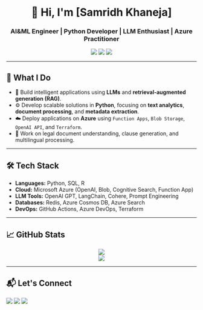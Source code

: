 <!-- GitHub Profile Landing Page (README.md HTML Format) -->

<h1 align="center">👋 Hi, I'm [Samridh Khaneja]</h1>
<h3 align="center">AI&ML Engineer | Python Developer | LLM Enthusiast | Azure Practitioner</h3>

<p align="center">
  <img src="https://img.shields.io/badge/Python-3776AB?style=for-the-badge&logo=python&logoColor=white" />
  <img src="https://img.shields.io/badge/Azure-0078D4?style=for-the-badge&logo=microsoftazure&logoColor=white" />
  <img src="https://img.shields.io/badge/LLMs-%F0%9F%A7%91%E2%80%8D%F0%9F%94%AC-blue?style=for-the-badge" />
</p>

<hr>

<h2>🔧 What I Do</h2>
<ul>
  <li>🚀 Build intelligent applications using <strong>LLMs</strong> and <strong>retrieval-augmented generation (RAG)</strong>.</li>
  <li>⚙️ Develop scalable solutions in <strong>Python</strong>, focusing on <strong>text analytics</strong>, <strong>document processing</strong>, and <strong>metadata extraction</strong>.</li>
  <li>☁️ Deploy applications on <strong>Azure</strong> using <code>Function Apps</code>, <code>Blob Storage</code>, <code>OpenAI API</code>, and <code>Terraform</code>.</li>
  <li>📄 Work on legal document understanding, clause generation, and multilingual processing.</li>
</ul>

<hr>

<h2>🛠 Tech Stack</h2>
<ul>
  <li><strong>Languages:</strong> Python, SQL, R</li>
  <li><strong>Cloud:</strong> Microsoft Azure (OpenAI, Blob, Cognitive Search, Function App)</li>
  <li><strong>LLM Tools:</strong> OpenAI GPT, LangChain, Cohere, Prompt Engineering</li>
  <li><strong>Databases:</strong> Redis, Azure Cosmos DB, Azure Search</li>
  <li><strong>DevOps:</strong> GitHub Actions, Azure DevOps, Terraform</li>
</ul>

<hr>

<h2>📈 GitHub Stats</h2>
<p align="center">
  <img src="https://github-readme-stats.vercel.app/api?username=Samridh1607&show_icons=true&theme=radical" />
  <br>
  <img src="https://github-readme-streak-stats.herokuapp.com/?user=Samridh1607&theme=radical" />
</p>

<hr>

<h2>📬 Let's Connect</h2>
<p align="left">
  <a href="mailto:khanejasamridh@gmail.com"><img src="https://img.shields.io/badge/email-D14836?style=for-the-badge&logo=gmail&logoColor=white" /></a>
  <a href="https://www.linkedin.com/in/yourprofile/"><img src="https://img.shields.io/badge/linkedin-0A66C2?style=for-the-badge&logo=linkedin&logoColor=white" /></a>
  <a href="https://your-portfolio.com"><img src="https://img.shields.io/badge/portfolio-000000?style=for-the-badge&logo=About.me&logoColor=white" /></a>
</p>
